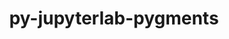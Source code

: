 ---
title: "py-jupyterlab-pygments"
layout: cache
categories: [package, v0.19]
meta: {"versions": ["0.2.2"], "compilers": ["gcc@=11.1.0", "gcc@=7.5.0", "oneapi@=2022.1.0"], "oss": ["ubuntu18.04", "ubuntu20.04"], "platforms": ["linux"], "targets": ["x86_64"], "stacks": ["data-vis-sdk", "e4s", "e4s-oneapi"], "num_specs": 4, "num_specs_by_stack": {"data-vis-sdk": 1, "e4s": 2, "e4s-oneapi": 1}}
spec_details: [{"hash": "jkp5aoxttsorphoj2zwvs2kujpqby66j", "compiler": "gcc@=7.5.0", "versions": ["0.2.2"], "os": "ubuntu18.04", "platform": "linux", "target": "x86_64", "variants": ["build_system=python_pip"], "stacks": ["data-vis-sdk"], "size": "-", "tarball": "https://binaries.spack.io/releases/v0.19/build_cache/linux-ubuntu18.04-x86_64/gcc-7.5.0/py-jupyterlab-pygments-0.2.2/linux-ubuntu18.04-x86_64-gcc-7.5.0-py-jupyterlab-pygments-0.2.2-jkp5aoxttsorphoj2zwvs2kujpqby66j.spack"}, {"hash": "2qdkabqysl6bdfnrhdxoe5yfrd5vleyi", "compiler": "gcc@=11.1.0", "versions": ["0.2.2"], "os": "ubuntu20.04", "platform": "linux", "target": "x86_64", "variants": ["build_system=python_pip"], "stacks": ["e4s"], "size": "-", "tarball": "https://binaries.spack.io/releases/v0.19/build_cache/linux-ubuntu20.04-x86_64/gcc-11.1.0/py-jupyterlab-pygments-0.2.2/linux-ubuntu20.04-x86_64-gcc-11.1.0-py-jupyterlab-pygments-0.2.2-2qdkabqysl6bdfnrhdxoe5yfrd5vleyi.spack"}, {"hash": "cankwewxvwfh3spsugjataki6mgnnolu", "compiler": "gcc@=11.1.0", "versions": ["0.2.2"], "os": "ubuntu20.04", "platform": "linux", "target": "x86_64", "variants": ["build_system=python_pip"], "stacks": ["e4s"], "size": "-", "tarball": "https://binaries.spack.io/releases/v0.19/build_cache/linux-ubuntu20.04-x86_64/gcc-11.1.0/py-jupyterlab-pygments-0.2.2/linux-ubuntu20.04-x86_64-gcc-11.1.0-py-jupyterlab-pygments-0.2.2-cankwewxvwfh3spsugjataki6mgnnolu.spack"}, {"hash": "yrgslqyjandlukywlaesqajhsywdkvc2", "compiler": "oneapi@=2022.1.0", "versions": ["0.2.2"], "os": "ubuntu20.04", "platform": "linux", "target": "x86_64", "variants": ["build_system=python_pip"], "stacks": ["e4s-oneapi"], "size": "-", "tarball": "https://binaries.spack.io/releases/v0.19/build_cache/linux-ubuntu20.04-x86_64/oneapi-2022.1.0/py-jupyterlab-pygments-0.2.2/linux-ubuntu20.04-x86_64-oneapi-2022.1.0-py-jupyterlab-pygments-0.2.2-yrgslqyjandlukywlaesqajhsywdkvc2.spack"}]
---
